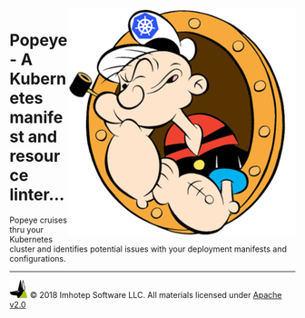<img style="float:right" src="assets/popeye_boat.png">

# Popeye - A Kubernetes manifest and resource linter...

Popeye cruises thru your Kubernetes cluster and identifies potential issues
with your deployment manifests and configurations.



---

<img src="assets/imhotep_logo.png" width="32" height="auto"/> © 2018 Imhotep Software LLC.
All materials licensed under [Apache v2.0](http://www.apache.org/licenses/LICENSE-2.0)
